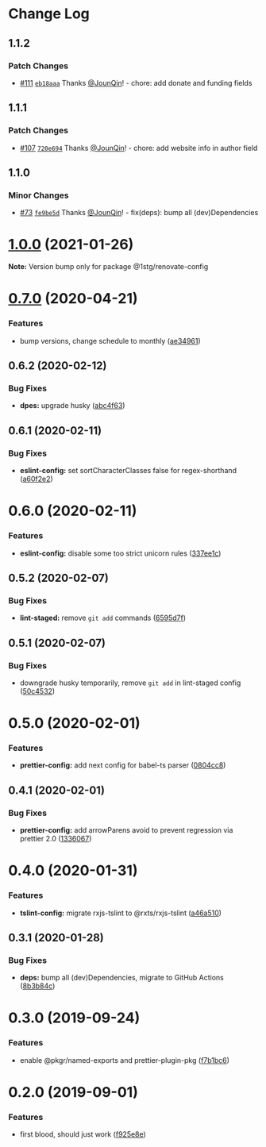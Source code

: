 # Change Log

## 1.1.2

### Patch Changes

- [#111](https://github.com/1stG/configs/pull/111) [`eb18aaa`](https://github.com/1stG/configs/commit/eb18aaa48903fcc5eb7bf04b34a5b06858936aa7) Thanks [@JounQin](https://github.com/JounQin)! - chore: add donate and funding fields

## 1.1.1

### Patch Changes

- [#107](https://github.com/1stG/configs/pull/107) [`720e694`](https://github.com/1stG/configs/commit/720e694b2f7d9173738a4338b94fa455f70dabe3) Thanks [@JounQin](https://github.com/JounQin)! - chore: add website info in author field

## 1.1.0

### Minor Changes

- [#73](https://github.com/1stG/configs/pull/73) [`fe9be5d`](https://github.com/1stG/configs/commit/fe9be5db15d6db0dec7c8f6cd25f54e29fb10e5f) Thanks [@JounQin](https://github.com/JounQin)! - fix(deps): bump all (dev)Dependencies

# [1.0.0](https://github.com/1stG/configs/compare/@1stg/renovate-config@0.7.0...@1stg/renovate-config@1.0.0) (2021-01-26)

**Note:** Version bump only for package @1stg/renovate-config

# [0.7.0](https://github.com/1stG/configs/compare/@1stg/renovate-config@0.6.2...@1stg/renovate-config@0.7.0) (2020-04-21)

### Features

- bump versions, change schedule to monthly ([ae34961](https://github.com/1stG/configs/commit/ae349611e3a3ae07a3f276d3d5ca4f90c8fdae37))

## 0.6.2 (2020-02-12)

### Bug Fixes

- **dpes:** upgrade husky ([abc4f63](https://github.com/1stG/configs/commit/abc4f6394e7866d954fc25162fff404fcbbe14ad))

## 0.6.1 (2020-02-11)

### Bug Fixes

- **eslint-config:** set sortCharacterClasses false for regex-shorthand ([a60f2e2](https://github.com/1stG/configs/commit/a60f2e2bf9f0925aa19b917254ec180501b579ca))

# 0.6.0 (2020-02-11)

### Features

- **eslint-config:** disable some too strict unicorn rules ([337ee1c](https://github.com/1stG/configs/commit/337ee1cf8253b861773a41898572c5e4584ee05b))

## 0.5.2 (2020-02-07)

### Bug Fixes

- **lint-staged:** remove `git add` commands ([6595d7f](https://github.com/1stG/configs/commit/6595d7f9c745fa70c60136e26a459da83b686600))

## 0.5.1 (2020-02-07)

### Bug Fixes

- downgrade husky temporarily, remove `git add` in lint-staged config ([50c4532](https://github.com/1stG/configs/commit/50c453214ffab7459e3b7b977a9cb6219941b012))

# 0.5.0 (2020-02-01)

### Features

- **prettier-config:** add next config for babel-ts parser ([0804cc8](https://github.com/1stG/configs/commit/0804cc8a71e1f0c7de2dab0b5f26bf9d3ff2b7a4))

## 0.4.1 (2020-02-01)

### Bug Fixes

- **prettier-config:** add arrowParens avoid to prevent regression via prettier 2.0 ([1336067](https://github.com/1stG/configs/commit/1336067722a0f86c3040a185b01ba1b9aaee112d))

# 0.4.0 (2020-01-31)

### Features

- **tslint-config:** migrate rxjs-tslint to @rxts/rxjs-tslint ([a46a510](https://github.com/1stG/configs/commit/a46a510829a8eacbdda062223e2fd7749a899779))

## 0.3.1 (2020-01-28)

### Bug Fixes

- **deps:** bump all (dev)Dependencies, migrate to GitHub Actions ([8b3b84c](https://github.com/1stG/configs/commit/8b3b84cdba15439891bb5650d11dbac51ceb8eca))

# 0.3.0 (2019-09-24)

### Features

- enable @pkgr/named-exports and prettier-plugin-pkg ([f7b1bc6](https://github.com/1stG/configs/commit/f7b1bc6))

# 0.2.0 (2019-09-01)

### Features

- first blood, should just work ([f925e8e](https://github.com/1stG/configs/commit/f925e8e))
